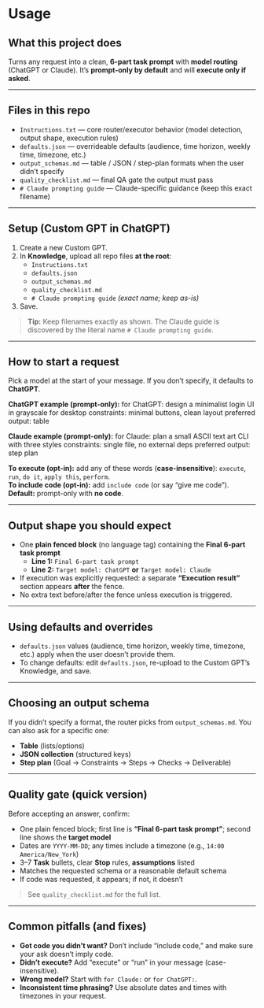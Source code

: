 # Usage

## What this project does
Turns any request into a clean, **6-part task prompt** with **model routing** (ChatGPT or Claude). It’s **prompt-only by default** and will **execute only if asked**.

---

## Files in this repo
- `Instructions.txt` — core router/executor behavior (model detection, output shape, execution rules)
- `defaults.json` — overrideable defaults (audience, time horizon, weekly time, timezone, etc.)
- `output_schemas.md` — table / JSON / step-plan formats when the user didn’t specify
- `quality_checklist.md` — final QA gate the output must pass
- `# Claude prompting guide` — Claude-specific guidance (keep this exact filename)

---

## Setup (Custom GPT in ChatGPT)
1. Create a new Custom GPT.
2. In **Knowledge**, upload all repo files **at the root**:
   - `Instructions.txt`
   - `defaults.json`
   - `output_schemas.md`
   - `quality_checklist.md`
   - `# Claude prompting guide` *(exact name; keep as-is)*
3. Save.

> **Tip:** Keep filenames exactly as shown. The Claude guide is discovered by the literal name `# Claude prompting guide`.

---

## How to start a request
Pick a model at the start of your message. If you don’t specify, it defaults to **ChatGPT**.

**ChatGPT example (prompt-only):**
for ChatGPT: design a minimalist login UI in grayscale for desktop
constraints: minimal buttons, clean layout
preferred output: table


**Claude example (prompt-only):**
for Claude: plan a small ASCII text art CLI with three styles
constraints: single file, no external deps
preferred output: step plan


**To execute (opt-in):** add any of these words (**case-insensitive**): `execute`, `run`, `do it`, `apply this`, `perform`.  
**To include code (opt-in):** add `include code` (or say “give me code”).  
**Default:** prompt-only with **no code**.

---

## Output shape you should expect
- One **plain fenced block** (no language tag) containing the **Final 6-part task prompt**  
  - **Line 1:** `Final 6-part task prompt`  
  - **Line 2:** `Target model: ChatGPT` **or** `Target model: Claude`
- If execution was explicitly requested: a separate **“Execution result”** section appears **after** the fence.
- No extra text before/after the fence unless execution is triggered.

---

## Using defaults and overrides
- `defaults.json` values (audience, time horizon, weekly time, timezone, etc.) apply when the user doesn’t provide them.
- To change defaults: edit `defaults.json`, re-upload to the Custom GPT’s Knowledge, and save.

---

## Choosing an output schema
If you didn’t specify a format, the router picks from `output_schemas.md`. You can also ask for a specific one:
- **Table** (lists/options)
- **JSON collection** (structured keys)
- **Step plan** (Goal → Constraints → Steps → Checks → Deliverable)

---

## Quality gate (quick version)
Before accepting an answer, confirm:
- One plain fenced block; first line is **“Final 6-part task prompt”**; second line shows the **target model**
- Dates are `YYYY-MM-DD`; any times include a timezone (e.g., `14:00 America/New_York`)
- 3–7 **Task** bullets, clear **Stop** rules, **assumptions** listed
- Matches the requested schema or a reasonable default schema
- If code was requested, it appears; if not, it doesn’t

> See `quality_checklist.md` for the full list.

---

## Common pitfalls (and fixes)
- **Got code you didn’t want?** Don’t include “include code,” and make sure your ask doesn’t imply code.  
- **Didn’t execute?** Add “execute” or “run” in your message (case-insensitive).  
- **Wrong model?** Start with `for Claude:` or `for ChatGPT:`.  
- **Inconsistent time phrasing?** Use absolute dates and times with timezones in your request.
